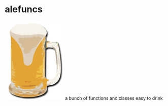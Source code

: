 # alefuncs
![alt text](./alefuncs_logo.png "Logo Prova")
a bunch of functions and classes easy to drink


